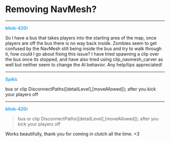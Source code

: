 # Removing NavMesh?


---
<strong><span style="color:#34a7f9;">blink-420</span>:</strong>

So I have a bus that takes players into the starting area of the map, once players are off the bus there is no way back inside. Zombies seem to get confused by the NavMesh still being inside the bus and try to walk through it, how could I go about fixing this issue? I have tried spawning a clip over the bus once its stopped, and have also tried using clip_navmesh_carver as well but neither seem to change the AI behavior. Any help/tips appreciated!

---
<strong><span style="color:#34a7f9;">Spiki</span>:</strong>

bus or clip DisconnectPaths([detailLevel],[moveAllowed]);
after you kick your players off

---
<strong><span style="color:#34a7f9;">blink-420</span>:</strong>

<blockquote>bus or clip DisconnectPaths([detailLevel],[moveAllowed]);
after you kick your players off
</blockquote>
Works beautifully, thank you for coming in clutch all the time. &lt;3
